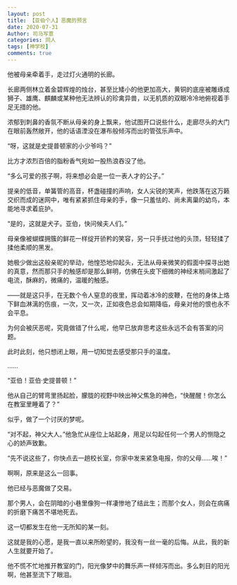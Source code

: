 ```yaml
---
layout: post
title: 【亚伯个人】恶魔的预言
date: 2020-07-31
Author: 司马写意
categories: 同人
tags: [神学校]
comments: true
---
```


他被母亲牵着手，走过灯火通明的长廊。

长廊两侧林立着金碧辉煌的烛台，甚至比矮小的他更加高大，黄铜的底座被雕琢成狮子、雄鹰、麒麟或某种他无法辨认的珍禽异兽，以无机质的双眼冷冷地俯视着手足无措的他。

浓郁到刺鼻的香氛不断从母亲的身上飘来，他试图开口说些什么，走廊尽头的大门在眼前轰然敞开，他的话语湮没在瀑布般倾泻而出的管弦乐声中。

“呀，这就是史提普顿家的小少爷吗？”

比方才浓烈百倍的脂粉香气宛如一股热浪吞没了他。

“多么可爱的孩子啊，将来想必会是一位一表人才的公子。”

提亲的低音，单簧管的高音，杯盏碰撞的声响，女人尖锐的笑声，他跌落在这万籁交织而成的迷网中，唯有紧紧抓住母亲的手，像一只羞怯的、尚未离巢的幼鸟，本能地寻求着庇护。

“是的，这就是犬子。亚伯，快问候夫人们。”

母亲像被蝴蝶拥簇的鲜花一样绽开骄矜的笑容，另一只手抚过他的头顶，轻轻揉了揉他柔顺的黑发。

她极少做出这般亲昵的举动，他惶恐地仰起头，无法从母亲微笑的假面中探寻出她的真意，然而那只手的触感却是那么鲜明，仿佛在头皮下细微的神经末梢间激起了电流，酥麻的，微痛的，温暖的触感。

——就是这只手，在无数个令人窒息的夜里，挥动着冰冷的皮鞭，在他的身体上烙下鲜血淋漓的伤痕，一次，又一次，正如夜色总会如期降临，母亲对他的恨也永不会平息。

为何会被厌恶呢，究竟做错了什么呢，他早已放弃思考这些永远不会有答案的问题。

此时此刻，他只想闭上眼，用一切知觉去感受那只手的温度。

……

“亚伯！亚伯·史提普顿！”

他从自己的臂弯里扬起脸，朦胧的视野中映出神父焦急的神色，“快醒醒！你怎么在教室里睡着了？”

似乎，做了一个讨厌的梦呢。

“对不起，神父大人。”他急忙从座位上站起身，用足以勾起任何一个男人的恻隐之心的娇声致歉。

“先不说这些了，你快点去一趟校长室，你家中发来紧急电报，你的父母……唉！”

啊啊，原来是这么一回事。

他已经与恶魔做了交易。

那个男人，会在阴暗的小巷里像狗一样凄惨地了结此生；而那个女人，则会在病痛的折磨下痛苦不堪地死去。

这一切都发生在他一无所知的某一刻。

这就是我的心愿，是我一直以来所盼望的，我没有一丝一毫的后悔。从此，我的新人生就要开始了。

他不慌不忙地推开教室的门，阳光像梦中的舞乐声一样倾泻而出。多么刺目的阳光啊，他甚至流下了眼泪。
